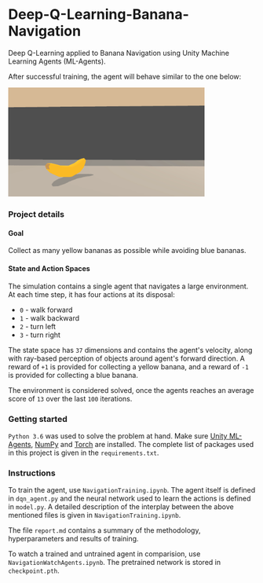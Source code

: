 # Deep-Q-Learning-Banana-Navigation
Deep Q-Learning applied to Banana Navigation using Unity Machine Learning Agents (ML-Agents). 

After successful training, the agent will behave similar to the one below:

<img src="https://github.com/Doegstra/Deep-Q-Learning-Banana-Navigation/blob/main/img/banana_trained.gif" width="400"/>

### Project details
#### Goal
Collect as many yellow bananas as possible while avoiding blue bananas. 

#### State and Action Spaces

The simulation contains a single agent that navigates a large environment.  At each time step, it has four actions at its disposal:
- `0` - walk forward 
- `1` - walk backward
- `2` - turn left
- `3` - turn right

The state space has `37` dimensions and contains the agent's velocity, along with ray-based perception of objects around agent's forward direction.  A reward of `+1` is provided for collecting a yellow banana, and a reward of `-1` is provided for collecting a blue banana. 

The environment is considered solved, once the agents reaches an average score of `13` over the last `100` iterations.

### Getting started

`Python 3.6` was used to solve the problem at hand. 
Make sure [Unity ML-Agents](https://github.com/Unity-Technologies/ml-agents/blob/master/docs/Installation.md), [NumPy](http://www.numpy.org/) and [Torch](https://pytorch.org/docs/stable/torch.html) are installed.
The complete list of packages used in this project is given in the `requirements.txt`.

### Instructions

To train the agent, use `NavigationTraining.ipynb`. 
The agent itself is defined in `dqn_agent.py` and the neural network used to learn the actions is defined in `model.py`.
A detailed description of the interplay between the above mentioned files is given in `NavigationTraining.ipynb`.

The file `report.md` contains a summary of the methodology, hyperparameters and results of training.

To watch a trained and untrained agent in comparision, use `NavigationWatchAgents.ipynb`.
The pretrained network is stored in `checkpoint.pth`.
